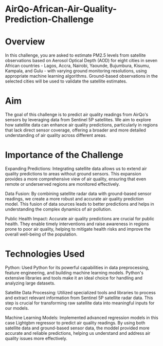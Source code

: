 # AirQo-African-Air-Quality-Prediction-Challenge

# Overview

In this challenge, you are asked to estimate PM2.5 levels from satellite observations based on Aerosol Optical Depth (AOD) for eight cities in seven African countries - Lagos, Accra, Nairobi, Yaounde, Bujumbura, Kisumu, Kampala, and Gulu - with varying ground monitoring resolutions, using appropriate machine learning algorithms. Ground-based observations in the selected cities will be used to validate the satellite estimates.

# Aim
The goal of this challenge is to predict air quality readings from AirQo's sensors by leveraging data from Sentinel 5P satellites. We aim to explore how satellite data can enhance air quality predictions, particularly in regions that lack direct sensor coverage, offering a broader and more detailed understanding of air quality across different areas.

# Importance of the Challenge

Expanding Predictions: Integrating satellite data allows us to extend air quality predictions to areas without ground sensors. This expansion provides a more comprehensive view of air quality, ensuring that even remote or underserved regions are monitored effectively.

Data Fusion: By combining satellite radar data with ground-based sensor readings, we create a more robust and accurate air quality prediction model. This fusion of data sources leads to better predictions and helps in understanding the complex dynamics of air pollution.

Public Health Impact: Accurate air quality predictions are crucial for public health. They enable timely interventions and raise awareness in regions prone to poor air quality, helping to mitigate health risks and improve the overall well-being of the population.

# Technologies Used

Python: Used Python for its powerful capabilities in data preprocessing, feature engineering, and building machine learning models. Python's extensive libraries and tools make it an ideal choice for handling and analyzing large datasets.

Satellite Data Processing: Utilized specialized tools and libraries to process and extract relevant information from Sentinel 5P satellite radar data. This step is crucial for transforming raw satellite data into meaningful inputs for our models.

Machine Learning Models: Implemented advanced regression models in this case Lightgbm regressor to predict air quality readings. By using both satellite data and ground-based sensor data, the moddel provided more accurate and reliable predictions, helping us understand and address air quality issues more effectively.
